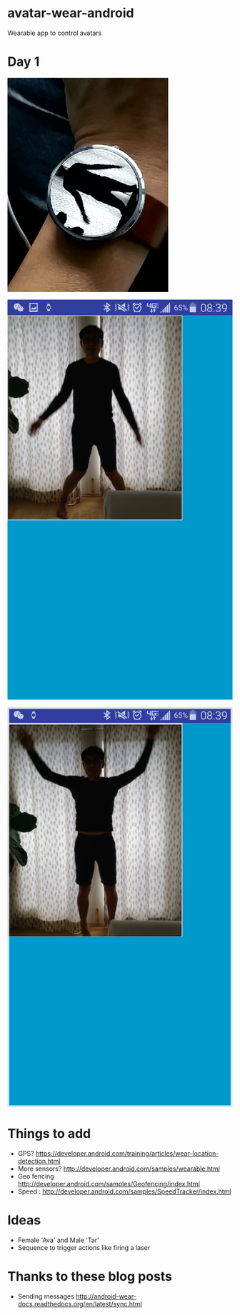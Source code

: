 # avatar-wear-android
  Wearable app to control avatars

# Day 1
![jump](https://raw.githubusercontent.com/tonytamsf/avatar-wear-android/0a85394279089ad5f1feb584ab287f8f96ce59f2/CHANGELOG/images/2015-10-26-watch.gif)

![phone jump](https://raw.githubusercontent.com/tonytamsf/avatar-wear-android/0a85394279089ad5f1feb584ab287f8f96ce59f2/CHANGELOG/images/2015-10-26-Screenshot_2015-10-26-08-39-36.png)

![phone jump 2](https://raw.githubusercontent.com/tonytamsf/avatar-wear-android/0a85394279089ad5f1feb584ab287f8f96ce59f2/CHANGELOG/images/2015-10-26-Screenshot_2015-10-26-08-39-15.png)

# Things to add
- GPS? https://developer.android.com/training/articles/wear-location-detection.html
- More sensors? http://developer.android.com/samples/wearable.html
- Geo fencing http://developer.android.com/samples/Geofencing/index.html
- Speed : http://developer.android.com/samples/SpeedTracker/index.html

# Ideas
- Female 'Ava' and Male 'Tar'
- Sequence to trigger actions like firing a laser

# Thanks to these blog posts
- Sending messages http://android-wear-docs.readthedocs.org/en/latest/sync.html
